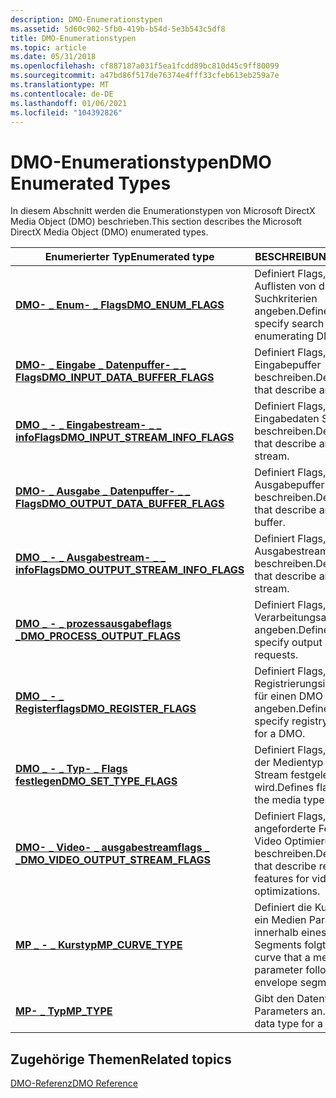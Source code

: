 ```yaml
---
description: DMO-Enumerationstypen
ms.assetid: 5d60c902-5fb0-419b-b54d-5e3b543c5df8
title: DMO-Enumerationstypen
ms.topic: article
ms.date: 05/31/2018
ms.openlocfilehash: cf887187a031f5ea1fcdd89bc810d45c9ff80099
ms.sourcegitcommit: a47bd86f517de76374e4fff33cfeb613eb259a7e
ms.translationtype: MT
ms.contentlocale: de-DE
ms.lasthandoff: 01/06/2021
ms.locfileid: "104392826"
---
```

# <a name="dmo-enumerated-types"></a><span data-ttu-id="19427-103">DMO-Enumerationstypen</span><span class="sxs-lookup"><span data-stu-id="19427-103">DMO Enumerated Types</span></span>

<span data-ttu-id="19427-104">In diesem Abschnitt werden die Enumerationstypen von Microsoft DirectX Media Object (DMO) beschrieben.</span><span class="sxs-lookup"><span data-stu-id="19427-104">This section describes the Microsoft DirectX Media Object (DMO) enumerated types.</span></span>



| <span data-ttu-id="19427-105">Enumerierter Typ</span><span class="sxs-lookup"><span data-stu-id="19427-105">Enumerated type</span></span>                                                            | <span data-ttu-id="19427-106">BESCHREIBUNG</span><span class="sxs-lookup"><span data-stu-id="19427-106">Description</span></span>                                                                  |
|----------------------------------------------------------------------------|------------------------------------------------------------------------------|
| [<span data-ttu-id="19427-107">**DMO- \_ Enum- \_ Flags**</span><span class="sxs-lookup"><span data-stu-id="19427-107">**DMO\_ENUM\_FLAGS**</span></span>](/previous-versions/windows/desktop/api/Dmoreg/ne-dmoreg-dmo_enum_flags)                                 | <span data-ttu-id="19427-108">Definiert Flags, die beim Auflisten von dmos Suchkriterien angeben.</span><span class="sxs-lookup"><span data-stu-id="19427-108">Defines flags that specify search criteria when enumerating DMOs.</span></span>            |
| [<span data-ttu-id="19427-109">**DMO- \_ Eingabe \_ Datenpuffer- \_ \_ Flags**</span><span class="sxs-lookup"><span data-stu-id="19427-109">**DMO\_INPUT\_DATA\_BUFFER\_FLAGS**</span></span>](/previous-versions/windows/desktop/api/Mediaobj/ne-mediaobj-_dmo_input_data_buffer_flags)     | <span data-ttu-id="19427-110">Definiert Flags, die einen Eingabepuffer beschreiben.</span><span class="sxs-lookup"><span data-stu-id="19427-110">Defines flags that describe an input buffer.</span></span>                                 |
| [<span data-ttu-id="19427-111">**DMO \_ - \_ Eingabestream- \_ \_ infoFlags**</span><span class="sxs-lookup"><span data-stu-id="19427-111">**DMO\_INPUT\_STREAM\_INFO\_FLAGS**</span></span>](/previous-versions/windows/desktop/api/Mediaobj/ne-mediaobj-_dmo_input_stream_info_flags)     | <span data-ttu-id="19427-112">Definiert Flags, die einen Eingabedaten Strom beschreiben.</span><span class="sxs-lookup"><span data-stu-id="19427-112">Defines flags that describe an input stream.</span></span>                                 |
| [<span data-ttu-id="19427-113">**DMO- \_ Ausgabe \_ Datenpuffer- \_ \_ Flags**</span><span class="sxs-lookup"><span data-stu-id="19427-113">**DMO\_OUTPUT\_DATA\_BUFFER\_FLAGS**</span></span>](/previous-versions/windows/desktop/api/Mediaobj/ne-mediaobj-_dmo_output_data_buffer_flags)   | <span data-ttu-id="19427-114">Definiert Flags, die einen Ausgabepuffer beschreiben.</span><span class="sxs-lookup"><span data-stu-id="19427-114">Defines flags that describe an output buffer.</span></span>                                |
| [<span data-ttu-id="19427-115">**DMO \_ - \_ Ausgabestream- \_ \_ infoFlags**</span><span class="sxs-lookup"><span data-stu-id="19427-115">**DMO\_OUTPUT\_STREAM\_INFO\_FLAGS**</span></span>](/previous-versions/windows/desktop/api/Mediaobj/ne-mediaobj-_dmo_output_stream_info_flags)   | <span data-ttu-id="19427-116">Definiert Flags, die einen Ausgabestream beschreiben.</span><span class="sxs-lookup"><span data-stu-id="19427-116">Defines flags that describe an output stream.</span></span>                                |
| [<span data-ttu-id="19427-117">**DMO \_ - \_ prozessausgabeflags \_**</span><span class="sxs-lookup"><span data-stu-id="19427-117">**DMO\_PROCESS\_OUTPUT\_FLAGS**</span></span>](/previous-versions/windows/desktop/api/Mediaobj/ne-mediaobj-_dmo_process_output_flags)            | <span data-ttu-id="19427-118">Definiert Flags, die Ausgabe Verarbeitungsanforderungen angeben.</span><span class="sxs-lookup"><span data-stu-id="19427-118">Defines flags that specify output processing requests.</span></span>                       |
| [<span data-ttu-id="19427-119">**DMO \_ - \_ Registerflags**</span><span class="sxs-lookup"><span data-stu-id="19427-119">**DMO\_REGISTER\_FLAGS**</span></span>](/previous-versions/windows/desktop/api/Dmoreg/ne-dmoreg-dmo_register_flags)                         | <span data-ttu-id="19427-120">Definiert Flags, die Registrierungsinformationen für einen DMO angeben.</span><span class="sxs-lookup"><span data-stu-id="19427-120">Defines flags that specify registry information for a DMO.</span></span>                   |
| [<span data-ttu-id="19427-121">**DMO \_ - \_ Typ- \_ Flags festlegen**</span><span class="sxs-lookup"><span data-stu-id="19427-121">**DMO\_SET\_TYPE\_FLAGS**</span></span>](/previous-versions/windows/desktop/api/Mediaobj/ne-mediaobj-_dmo_set_type_flags)                        | <span data-ttu-id="19427-122">Definiert Flags, mit denen der Medientyp für einen Stream festgelegt wird.</span><span class="sxs-lookup"><span data-stu-id="19427-122">Defines flags for setting the media type on a stream.</span></span>                        |
| [<span data-ttu-id="19427-123">**DMO- \_ Video- \_ ausgabestreamflags \_ \_**</span><span class="sxs-lookup"><span data-stu-id="19427-123">**DMO\_VIDEO\_OUTPUT\_STREAM\_FLAGS**</span></span>](/previous-versions/windows/desktop/api/Mediaobj/ne-mediaobj-_dmo_video_output_stream_flags) | <span data-ttu-id="19427-124">Definiert Flags, die angeforderte Features für Video Optimierungen beschreiben.</span><span class="sxs-lookup"><span data-stu-id="19427-124">Defines flags that describe requested features for video optimizations.</span></span>      |
| [<span data-ttu-id="19427-125">**MP \_ - \_ Kurstyp**</span><span class="sxs-lookup"><span data-stu-id="19427-125">**MP\_CURVE\_TYPE**</span></span>](/previous-versions/windows/desktop/api/Medparam/ne-medparam-mp_curve_type)                                   | <span data-ttu-id="19427-126">Definiert die Kurve, auf die ein Medien Parameter innerhalb eines Umschlag Segments folgt.</span><span class="sxs-lookup"><span data-stu-id="19427-126">Defines the curve that a media parameter follows within an envelope segment.</span></span> |
| [<span data-ttu-id="19427-127">**MP- \_ Typ**</span><span class="sxs-lookup"><span data-stu-id="19427-127">**MP\_TYPE**</span></span>](/previous-versions/windows/desktop/api/Medparam/ne-medparam-mp_type)                                                | <span data-ttu-id="19427-128">Gibt den Datentyp eines Parameters an.</span><span class="sxs-lookup"><span data-stu-id="19427-128">Specifies the data type for a parameter.</span></span>                                     |



 

## <a name="related-topics"></a><span data-ttu-id="19427-129">Zugehörige Themen</span><span class="sxs-lookup"><span data-stu-id="19427-129">Related topics</span></span>

<dl> <dt>

[<span data-ttu-id="19427-130">DMO-Referenz</span><span class="sxs-lookup"><span data-stu-id="19427-130">DMO Reference</span></span>](dmo-reference.md)
</dt> </dl>

 

 



